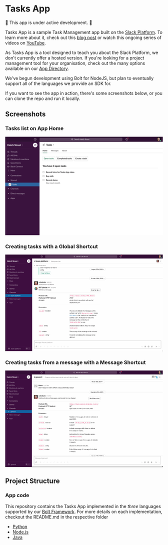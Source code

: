 # Tasks App

🚨 This app is under active development. 🚨

Tasks App is a sample Task Management app built on the [Slack Platform](https://api.slack.com). To learn more about it, check out this [blog post](https://slack.com/intl/en-ie/blog/developers/sharpen-development-skills-tasks-app) or watch this ongoing series of videos on [YouTube](https://youtube.com/playlist?list=PLWlXaxtQ7fUb0B4uNTKirvrQ0JOTCBFae).

As Tasks App is a tool designed to teach you about the Slack Platform, we don't currently offer a hosted version. If you're looking for a project management tool for your organisation, check out the many options available on our [App Directory](https://my.slack.com/apps/category/At0EFY3MJ4-project-management).

We've begun development using Bolt for NodeJS, but plan to eventually support all of the languages we provide an SDK for.

If you want to see the app in action, there's some screenshots below, or you can clone the repo and run it locally.
## Screenshots

### Tasks list on App Home
![Tasks list on App Home](./images/tasks-home-screen.png)

### Creating tasks with a Global Shortcut
![Creating tasks with a global shortcut](./images/tasks-shortcut.gif)

### Creating tasks from a message with a Message Shortcut
![Creating tasks from a message with a Message Shortcut](./images/tasks-message-shortcut.gif)

## Project Structure

### App code

This repository contains the Tasks App implemented in the *three* languages supported by our [Bolt Framework](https://api.slack.com/tools/bolt). For more details on each implementation, checkout the README.md in the respective folder

- [Python](./python)
- [Node.js](./nodejs)
- [Java](./java)
